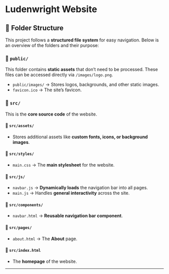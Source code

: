 
# Ludenwright Website

## 📂 Folder Structure

This project follows a **structured file system** for easy navigation. Below is an overview of the folders and their purpose:

### 📁 `public/`
This folder contains **static assets** that don’t need to be processed. These files can be accessed directly via `/images/logo.png`.

- `public/images/` → Stores logos, backgrounds, and other static images.
- `favicon.ico` → The site’s favicon.

### 📁 `src/`
This is the **core source code** of the website.

#### 📁 `src/assets/`
- Stores additional assets like **custom fonts, icons, or background images**.

#### 📁 `src/styles/`
- `main.css` → The **main stylesheet** for the website.

#### 📁 `src/js/`
- `navbar.js` → **Dynamically loads** the navigation bar into all pages.
- `main.js` → Handles **general interactivity** across the site.

#### 📁 `src/components/`
- `navbar.html` → **Reusable navigation bar component**.

#### 📁 `src/pages/`
- `about.html` → The **About** page.

#### 📄 `src/index.html`
- The **homepage** of the website.

---

